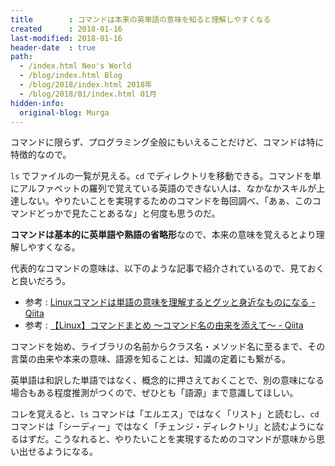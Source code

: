 ```yaml
---
title        : コマンドは本来の英単語の意味を知ると理解しやすくなる
created      : 2018-01-16
last-modified: 2018-01-16
header-date  : true
path:
  - /index.html Neo's World
  - /blog/index.html Blog
  - /blog/2018/index.html 2018年
  - /blog/2018/01/index.html 01月
hidden-info:
  original-blog: Murga
---
```


コマンドに限らず、プログラミング全般にもいえることだけど、コマンドは特に特徴的なので。

`ls` でファイルの一覧が見える。`cd` でディレクトリを移動できる。コマンドを単にアルファベットの羅列で覚えている英語のできない人は、なかなかスキルが上達しない。やりたいことを実現するためのコマンドを毎回調べ、「あぁ、このコマンドどっかで見たことあるな」と何度も思うのだ。

**コマンドは基本的に英単語や熟語の省略形**なので、本来の意味を覚えるとより理解しやすくなる。

代表的なコマンドの意味は、以下のような記事で紹介されているので、見ておくと良いだろう。

- 参考 : [Linuxコマンドは単語の意味を理解するとグッと身近なものになる - Qiita](https://qiita.com/tetsuya/items/46888bb4dfc8a6bfef02)
- 参考 : [【Linux】コマンドまとめ 〜コマンド名の由来を添えて〜 - Qiita](https://qiita.com/taji-taji/items/0b4bcccf097371bc143c)

コマンドを始め、ライブラリの名前からクラス名・メソッド名に至るまで、その言葉の由来や本来の意味、語源を知ることは、知識の定着にも繋がる。

英単語は和訳した単語ではなく、概念的に押さえておくことで、別の意味になる場合もある程度推測がつくので、ぜひとも「語源」まで意識してほしい。

コレを覚えると、`ls` コマンドは「エルエス」ではなく「リスト」と読むし、`cd` コマンドは「シーディー」ではなく「チェンジ・ディレクトリ」と読むようになるはずだ。こうなれると、やりたいことを実現するためのコマンドが意味から思い出せるようになる。
